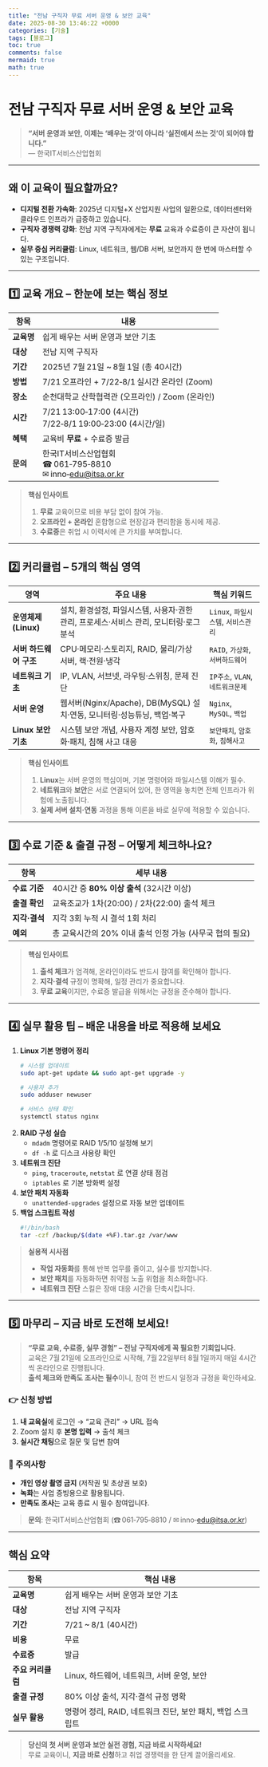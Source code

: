 ```yaml
---
title: "전남 구직자 무료 서버 운영 & 보안 교육"
date: 2025-08-30 13:46:22 +0000
categories: [기술]
tags: [블로그]
toc: true
comments: false
mermaid: true
math: true
---
```


# 전남 구직자 무료 서버 운영 & 보안 교육

> **“서버 운영과 보안, 이제는 ‘배우는 것’이 아니라 ‘실전에서 쓰는 것’이 되어야 합니다.”**  
> — 한국IT서비스산업협회

---

## 왜 이 교육이 필요할까요?

- **디지털 전환 가속화**: 2025년 디지털+X 산업지원 사업의 일환으로, 데이터센터와 클라우드 인프라가 급증하고 있습니다.  
- **구직자 경쟁력 강화**: 전남 지역 구직자에게는 **무료** 교육과 수료증이 큰 자산이 됩니다.  
- **실무 중심 커리큘럼**: Linux, 네트워크, 웹/DB 서버, 보안까지 한 번에 마스터할 수 있는 구조입니다.

---

## 1️⃣ 교육 개요 – 한눈에 보는 핵심 정보

| 항목 | 내용 |
|------|------|
| **교육명** | 쉽게 배우는 서버 운영과 보안 기초 |
| **대상** | 전남 지역 구직자 |
| **기간** | 2025년 7월 21일 ~ 8월 1일 (총 40시간) |
| **방법** | 7/21 오프라인 + 7/22‑8/1 실시간 온라인 (Zoom) |
| **장소** | 순천대학교 산학협력관 (오프라인) / Zoom (온라인) |
| **시간** | 7/21 13:00‑17:00 (4시간) <br> 7/22‑8/1 19:00‑23:00 (4시간/일) |
| **혜택** | 교육비 **무료** + 수료증 발급 |
| **문의** | 한국IT서비스산업협회 <br>☎ 061‑795‑8810 <br>✉ inno‑edu@itsa.or.kr |

> **핵심 인사이트**  
> 1. **무료** 교육이므로 비용 부담 없이 참여 가능.  
> 2. **오프라인 + 온라인** 혼합형으로 현장감과 편리함을 동시에 제공.  
> 3. **수료증**은 취업 시 이력서에 큰 가치를 부여합니다.

---

## 2️⃣ 커리큘럼 – 5개의 핵심 영역

| 영역 | 주요 내용 | 핵심 키워드 |
|------|-----------|-------------|
| **운영체제 (Linux)** | 설치, 환경설정, 파일시스템, 사용자·권한 관리, 프로세스·서비스 관리, 모니터링·로그 분석 | `Linux`, `파일시스템`, `서비스관리` |
| **서버 하드웨어 구조** | CPU·메모리·스토리지, RAID, 물리/가상 서버, 랙·전원·냉각 | `RAID`, `가상화`, `서버하드웨어` |
| **네트워크 기초** | IP, VLAN, 서브넷, 라우팅·스위칭, 문제 진단 | `IP주소`, `VLAN`, `네트워크문제` |
| **서버 운영** | 웹서버(Nginx/Apache), DB(MySQL) 설치·연동, 모니터링·성능튜닝, 백업·복구 | `Nginx`, `MySQL`, `백업` |
| **Linux 보안 기초** | 시스템 보안 개념, 사용자 계정 보안, 암호화·패치, 침해 사고 대응 | `보안패치`, `암호화`, `침해사고` |

> **핵심 인사이트**  
> 1. **Linux**는 서버 운영의 핵심이며, 기본 명령어와 파일시스템 이해가 필수.  
> 2. **네트워크**와 **보안**은 서로 연결되어 있어, 한 영역을 놓치면 전체 인프라가 위험에 노출됩니다.  
> 3. **실제 서버 설치·연동** 과정을 통해 이론을 바로 실무에 적용할 수 있습니다.

---

## 3️⃣ 수료 기준 & 출결 규정 – 어떻게 체크하나요?

| 항목 | 세부 내용 |
|------|-----------|
| **수료 기준** | 40시간 중 **80% 이상 출석** (32시간 이상) |
| **출결 확인** | 교육조교가 1차(20:00) / 2차(22:00) 출석 체크 |
| **지각·결석** | 지각 3회 누적 시 결석 1회 처리 |
| **예외** | 총 교육시간의 20% 이내 출석 인정 가능 (사무국 협의 필요) |

> **핵심 인사이트**  
> 1. **출석 체크**가 엄격해, 온라인이라도 반드시 참여를 확인해야 합니다.  
> 2. **지각·결석** 규정이 명확해, 일정 관리가 중요합니다.  
> 3. **무료 교육**이지만, 수료증 발급을 위해서는 규정을 준수해야 합니다.

---

## 4️⃣ 실무 활용 팁 – 배운 내용을 바로 적용해 보세요

1. **Linux 기본 명령어 정리**  
   ```bash
   # 시스템 업데이트
   sudo apt-get update && sudo apt-get upgrade -y

   # 사용자 추가
   sudo adduser newuser

   # 서비스 상태 확인
   systemctl status nginx
   ```
2. **RAID 구성 실습**  
   - `mdadm` 명령어로 RAID 1/5/10 설정해 보기  
   - `df -h` 로 디스크 사용량 확인
3. **네트워크 진단**  
   - `ping`, `traceroute`, `netstat` 로 연결 상태 점검  
   - `iptables` 로 기본 방화벽 설정
4. **보안 패치 자동화**  
   - `unattended-upgrades` 설정으로 자동 보안 업데이트
5. **백업 스크립트 작성**  
   ```bash
   #!/bin/bash
   tar -czf /backup/$(date +%F).tar.gz /var/www
   ```

> **실용적 시사점**  
> - **작업 자동화**를 통해 반복 업무를 줄이고, 실수를 방지합니다.  
> - **보안 패치**를 자동화하면 취약점 노출 위험을 최소화합니다.  
> - **네트워크 진단** 스킬은 장애 대응 시간을 단축시킵니다.

---

## 5️⃣ 마무리 – 지금 바로 도전해 보세요!

> **“무료 교육, 수료증, 실무 경험” – 전남 구직자에게 꼭 필요한 기회입니다.**  
> 교육은 7월 21일에 오프라인으로 시작해, 7월 22일부터 8월 1일까지 매일 4시간씩 온라인으로 진행됩니다.  
> **출석 체크와 만족도 조사는 필수**이니, 참여 전 반드시 일정과 규정을 확인하세요.

### 👉 신청 방법
1. **내 교육실**에 로그인 → “교육 관리” → URL 접속  
2. Zoom 설치 후 **본명 입력** → 출석 체크  
3. **실시간 채팅**으로 질문 및 답변 참여

### 📌 주의사항
- **개인 영상 촬영 금지** (저작권 및 초상권 보호)  
- **녹화**는 사업 증빙용으로 활용됩니다.  
- **만족도 조사**는 교육 종료 시 필수 참여입니다.

> **문의**: 한국IT서비스산업협회 (☎ 061‑795‑8810 / ✉ inno‑edu@itsa.or.kr)

---

## 핵심 요약

| 항목 | 핵심 내용 |
|------|-----------|
| **교육명** | 쉽게 배우는 서버 운영과 보안 기초 |
| **대상** | 전남 지역 구직자 |
| **기간** | 7/21 ~ 8/1 (40시간) |
| **비용** | 무료 |
| **수료증** | 발급 |
| **주요 커리큘럼** | Linux, 하드웨어, 네트워크, 서버 운영, 보안 |
| **출결 규정** | 80% 이상 출석, 지각·결석 규정 명확 |
| **실무 활용** | 명령어 정리, RAID, 네트워크 진단, 보안 패치, 백업 스크립트 |

> **당신의 첫 서버 운영과 보안 실전 경험, 지금 바로 시작하세요!**  
> 무료 교육이니, **지금 바로 신청**하고 취업 경쟁력을 한 단계 끌어올리세요.